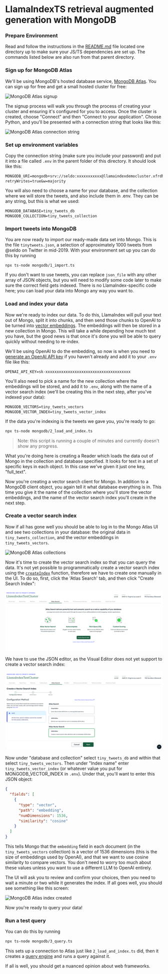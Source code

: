 # LlamaIndexTS retrieval augmented generation with MongoDB

### Prepare Environment

Read and follow the instructions in the [README.md](../README.md) file located one directory up to make sure your JS/TS dependencies are set up. The commands listed below are also run from that parent directory.

### Sign up for MongoDB Atlas

We'll be using MongoDB's hosted database service, [MongoDB Atlas](https://www.mongodb.com/cloud/atlas/register). You can sign up for free and get a small hosted cluster for free:

![MongoDB Atlas signup](./docs/1_signup.png)

The signup process will walk you through the process of creating your cluster and ensuring it's configured for you to access. Once the cluster is created, choose "Connect" and then "Connect to your application". Choose Python, and you'll be presented with a connection string that looks like this:

![MongoDB Atlas connection string](./docs/2_connection_string.png)

### Set up environment variables

Copy the connection string (make sure you include your password) and put it into a file called `.env` in the parent folder of this directory. It should look like this:

```
MONGODB_URI=mongodb+srv://seldo:xxxxxxxxxxx@llamaindexdemocluster.xfrdhpz.mongodb.net/?retryWrites=true&w=majority
```

You will also need to choose a name for your database, and the collection where we will store the tweets, and also include them in .env. They can be any string, but this is what we used:

```
MONGODB_DATABASE=tiny_tweets_db
MONGODB_COLLECTION=tiny_tweets_collection
```

### Import tweets into MongoDB

You are now ready to import our ready-made data set into Mongo. This is the file `tinytweets.json`, a selection of approximately 1000 tweets from @seldo on Twitter in mid-2019. With your environment set up you can do this by running

```
npx ts-node mongodb/1_import.ts
```

If you don't want to use tweets, you can replace `json_file` with any other array of JSON objects, but you will need to modify some code later to make sure the correct field gets indexed. There is no LlamaIndex-specific code here; you can load your data into Mongo any way you want to.

### Load and index your data

Now we're ready to index our data. To do this, LlamaIndex will pull your text out of Mongo, split it into chunks, and then send those chunks to OpenAI to be turned into [vector embeddings](https://docs.llamaindex.ai/en/stable/understanding/indexing/indexing.html#what-is-an-embedding). The embeddings will then be stored in a new collection in Mongo. This will take a while depending how much text you have, but the good news is that once it's done you will be able to query quickly without needing to re-index.

We'll be using OpenAI to do the embedding, so now is when you need to [generate an OpenAI API key](https://platform.openai.com/account/api-keys) if you haven't already and add it to your `.env` file like this:

```
OPENAI_API_KEY=sk-xxxxxxxxxxxxxxxxxxxxxxxxxxxxxxxxxxxxxx
```

You'll also need to pick a name for the new collection where the embeddings will be stored, and add it to `.env`, along with the name of a vector search index (we'll be creating this in the next step, after you've indexed your data):

```
MONGODB_VECTORS=tiny_tweets_vectors
MONGODB_VECTOR_INDEX=tiny_tweets_vector_index
```

If the data you're indexing is the tweets we gave you, you're ready to go:

```bash
npx ts-node mongodb/2_load_and_index.ts
```

> Note: this script is running a couple of minutes and currently doesn't show any progress.

What you're doing here is creating a Reader which loads the data out of Mongo in the collection and database specified. It looks for text in a set of specific keys in each object. In this case we've given it just one key, "full_text".

Now you're creating a vector search client for Mongo. In addition to a MongoDB client object, you again tell it what database everything is in. This time you give it the name of the collection where you'll store the vector embeddings, and the name of the vector search index you'll create in the next step.

### Create a vector search index

Now if all has gone well you should be able to log in to the Mongo Atlas UI and see two collections in your database: the original data in `tiny_tweets_collection`, and the vector embeddings in `tiny_tweets_vectors`.

![MongoDB Atlas collections](./docs/3_vectors_in_db.png)

Now it's time to create the vector search index so that you can query the data.
It's not yet possible to programmatically create a vector search index using the [`createIndex`](https://www.mongodb.com/docs/manual/reference/method/db.collection.createIndex/) function, therefore we have to create one manually in the UI.
To do so, first, click the 'Atlas Search' tab, and then click "Create Search Index":

![MongoDB Atlas create search index](./docs/4_search_tab.png)

We have to use the JSON editor, as the Visual Editor does not yet support to create a vector search index:

![MongoDB Atlas JSON editor](./docs/5_json_editor.png)

Now under "database and collection" select `tiny_tweets_db` and within that select `tiny_tweets_vectors`. Then under "Index name" enter `tiny_tweets_vector_index` (or whatever value you put for MONGODB_VECTOR_INDEX in `.env`). Under that, you'll want to enter this JSON object:

```json
{
  "fields": [
    {
      "type": "vector",
      "path": "embedding",
      "numDimensions": 1536,
      "similarity": "cosine"
    }
  ]
}
```

This tells Mongo that the `embedding` field in each document (in the `tiny_tweets_vectors` collection) is a vector of 1536 dimensions (this is the size of embeddings used by OpenAI), and that we want to use cosine similarity to compare vectors. You don't need to worry too much about these values unless you want to use a different LLM to OpenAI entirely.

The UI will ask you to review and confirm your choices, then you need to wait a minute or two while it generates the index. If all goes well, you should see something like this screen:

![MongoDB Atlas index created](./docs/7_index_created.png)

Now you're ready to query your data!

### Run a test query

You can do this by running

```bash
npx ts-node mongodb/3_query.ts
```

This sets up a connection to Atlas just like `2_load_and_index.ts` did, then it creates a [query engine](https://docs.llamaindex.ai/en/stable/understanding/querying/querying.html#getting-started) and runs a query against it.

If all is well, you should get a nuanced opinion about web frameworks.

